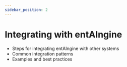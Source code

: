 ```yaml
---
sidebar_position: 2
---
```


# Integrating with entAIngine

- Steps for integrating entAIngine with other systems
- Common integration patterns
- Examples and best practices
